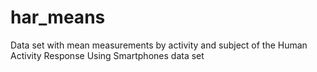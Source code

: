 # har_means
Data set with mean measurements by activity and subject of the Human Activity Response Using Smartphones data set
